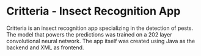 # Critteria - Insect Recognition App

Critteria is an insect recognition app specializing in the detection of pests. The model that powers the predictions was trained on a 202 layer convolutional neural network. The app itself was created using Java as the backend and XML as frontend.
